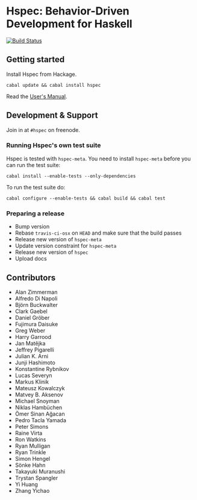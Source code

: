 # Hspec: Behavior-Driven Development for Haskell

[![Build Status](https://secure.travis-ci.org/hspec/hspec.svg?branch=master)](http://travis-ci.org/hspec/hspec)

## Getting started

Install Hspec from Hackage.

    cabal update && cabal install hspec

Read the [User's Manual](http://hspec.github.io/).

## Development & Support

Join in at `#hspec` on freenode.

### Running Hspec's own test suite

Hspec is tested with `hspec-meta`.  You need to install `hspec-meta` before you
can run the test suite:

    cabal install --enable-tests --only-dependencies

To run the test suite do:

    cabal configure --enable-tests && cabal build && cabal test

### Preparing a release

 - Bump version
 - Rebase `travis-ci-osx` on `HEAD` and make sure that the build passes
 - Release new version of `hspec-meta`
 - Update version constraint for `hspec-meta`
 - Release new version of `hspec`
 - Upload docs

## Contributors

 * Alan Zimmerman
 * Alfredo Di Napoli
 * Björn Buckwalter
 * Clark Gaebel
 * Daniel Gröber
 * Fujimura Daisuke
 * Greg Weber
 * Harry Garrood
 * Jan Matějka
 * Jeffrey Pigarelli
 * Julian K. Arni
 * Junji Hashimoto
 * Konstantine Rybnikov
 * Lucas Severyn
 * Markus Klinik
 * Mateusz Kowalczyk
 * Matvey B. Aksenov
 * Michael Snoyman
 * Niklas Hambüchen
 * Ömer Sinan Ağacan
 * Pedro Tacla Yamada
 * Peter Simons
 * Raine Virta
 * Ron Watkins
 * Ryan Mulligan
 * Ryan Trinkle
 * Simon Hengel
 * Sönke Hahn
 * Takayuki Muranushi
 * Trystan Spangler
 * Yi Huang
 * Zhang Yichao
